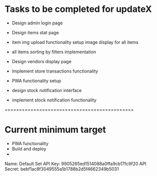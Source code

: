 # Tasks to be completed for updateX

- Design admin login page

- Design items stat page

- item img upload functionality setup image display for all items

- all items sorting by filters implementation

- Design vendors display page

- Implement store transactions functionality

- PWA functionality setup

- design stock notification interface

- implement stock notification functionality

=============================================

# Current minimum target

- PWA functionality
- Build and deploy
-

Name: Default Set
API Key:
9905265ed1514088a0ffa9cb17fc9f20
API Secret:
bebf1ac8f3049555a1b1788b2d5f4662349b5031
